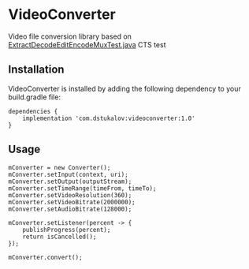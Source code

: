 # VideoConverter
Video file conversion library based on <a href="https://android.googlesource.com/platform/cts/+/jb-mr2-release/tests/tests/media/src/android/media/cts/ExtractDecodeEditEncodeMuxTest.java">ExtractDecodeEditEncodeMuxTest.java</a> CTS test

## Installation
VideoConverter is installed by adding the following dependency to your build.gradle file:

    dependencies {
        implementation 'com.dstukalov:videoconverter:1.0'
    }

## Usage
    mConverter = new Converter();
    mConverter.setInput(context, uri);
    mConverter.setOutput(outputStream);
    mConverter.setTimeRange(timeFrom, timeTo);
    mConverter.setVideoResolution(360);
    mConverter.setVideoBitrate(2000000);
    mConverter.setAudioBitrate(128000);

    mConverter.setListener(percent -> {
        publishProgress(percent);
        return isCancelled();
    });

    mConverter.convert();
